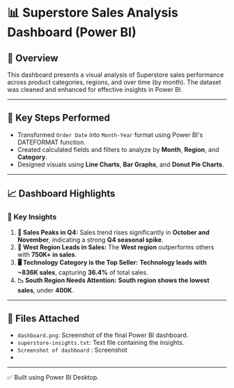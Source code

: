 # 📊 Superstore Sales Analysis Dashboard (Power BI)

## 📝 Overview
This dashboard presents a visual analysis of Superstore sales performance across product categories, regions, and over time (by month). The dataset was cleaned and enhanced for effective insights in Power BI.

---

## 🔧 Key Steps Performed
- Transformed `Order Date` into `Month-Year` format using Power BI's DATEFORMAT function.
- Created calculated fields and filters to analyze by **Month**, **Region**, and **Category**.
- Designed visuals using **Line Charts**, **Bar Graphs**, and **Donut Pie Charts**.

---

## 📈 Dashboard Highlights

### 📌 Key Insights
1. **🔼 Sales Peaks in Q4:** Sales trend rises significantly in **October and November**, indicating a strong **Q4 seasonal spike**.
2. **📍 West Region Leads in Sales:** The **West region** outperforms others with **750K+ in sales**.
3. **🖥️ Technology Category is the Top Seller:** **Technology leads with ~836K sales**, capturing **36.4%** of total sales.
4. **📉 South Region Needs Attention:** **South region shows the lowest sales**, under **400K**.

---

## 📎 Files Attached
- `dashboard.png`: Screenshot of the final Power BI dashboard.
- `superstore-insights.txt`: Text file containing the insights.
- `Screenshot of dashboard` : Screenshot
- 

---

✅ Built using Power BI Desktop.

